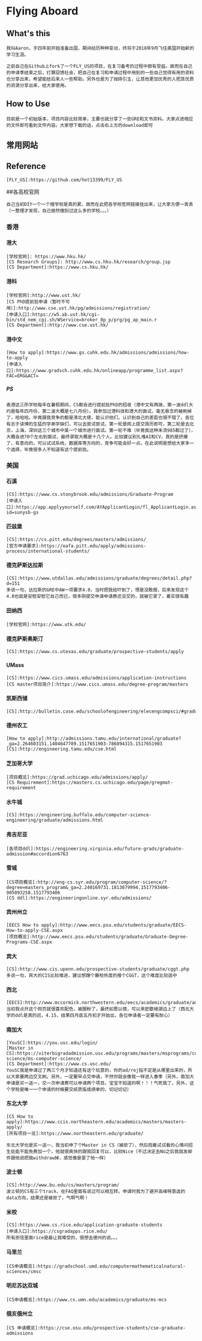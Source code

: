 # Flying Aboard

## What's this
```
我叫Aaron，于四年前开始准备出国，期间经历种种变动，终将于2018年9月飞往美国开始新的学习生涯。

之前自己在Github上fork了一个FLY_US的项目，在复习备考的过程中颇有受益。故而在自己的申请季结束之后，打算回馈社会，把自己在复习和申请过程中用到的一些自己觉得有用的资料也分享出来，希望能给后来人一些帮助。另外也是为了抛砖引玉，让其他更加优秀的人把其优质的资源分享出来，给大家使用。
```


## How to Use
```
目前是一个初始版本，项目内容比较简单，主要也就分享了一些GRE和文书资料。大家点进相应的文件即可看到文件内容。大家想下载的话，点击右上方的download即可
```

## 常用网站

[托福考满分]:(https://toefl.kmf.com/practice)
[一亩三分地]:(http://www.1point3acres.com/bbs/)

## Reference
    [FLY_US]:https://github.com/hot13399/FLY_US

##各高校官网
```
自己当初DIY一个一个搜学校是真的累，故而在此把各学校官网链接挂出来，让大家方便一丢丢（一整理才发现，自己居然搜刮过这么多的学校。。。）
```
### 香港
#### 港大
```
[学校官网]: https://www.hku.hk/
[CS Research Groups]: http://www.cs.hku.hk/research/group.jsp
[CS Department]:https://www.cs.hku.hk/
```
#### 港科
```
[学校官网]:http://www.ust.hk/
[CS PhD提前批申请（暂时不可用）]:http://www.cse.ust.hk/pg/admissions/registration/
[申请入口]:https://w5.ab.ust.hk/cgi-bin/std_nem_cgi.sh/WService=broker_8p_p/prg/pg_ap_main.r
[CS Department]:http://www.cse.ust.hk/
```
#### 港中文
```
[How to apply]:https://www.gs.cuhk.edu.hk/admissions/admissions/how-to-apply
[申请入口]:https://www.gradsch.cuhk.edu.hk/onlineapp/programme_list.aspx?FAC=ERG&ACT=
```
##### PS
```
香港这三所学校每年在暑假期间，CS都会进行提前批PhD的招收（港中文有两拨，第一波ddl大约是每年四月份，第二波大概是七八月份）。我参加过港科技和港大的面试，毫无悬念的被刷掉了，哈哈哈。毕竟跟我竞争的都是清北大佬，能认识他们，认识到自己的差距也很不错了。各位有志于读博的生猛的学弟学妹们，可以去尝试尝试，第一轮是网上提交简历即可，第二轮是去北京，上海，深圳这三个城市中某一个城市进行面试。第一轮不难（毕竟我这种末流985都过了），大概会进70个左右到面试，最终录取大概是十几个人。比较建议别扎堆AI和CV，真的是挤爆了，有意向的，可以试试系统，数据库等方向的，竞争可能会好一点。在此说明是想给大家多一个选择，毕竟很多人不知道有这个提前批。
```

### 美国
#### 石溪
```
[CS]:https://www.cs.stonybrook.edu/admissions/Graduate-Program
[申请入口]:https://app.applyyourself.com/AYApplicantLogin/fl_ApplicantLogin.asp?id=sunysb-gs
```
#### 匹兹堡
```
[CS]:https://cs.pitt.edu/degrees/masters/admissions/
[官方申请要求]:https://oafa.pitt.edu/apply/admissions-process/international-students/
```
#### 德克萨斯达拉斯
```
[CS]:https://www.utdallas.edu/admissions/graduate/degrees/detail.php?d=151
多说一句，达拉斯的GRE中AW一项要求4.0，当时把我给吓到了，愣是没敢报，后来发现这个4.0也就是安慰安慰它自己而已，很多刚提交申请申请费还没交的，就被它录了，着实很有趣
```
#### 田纳西
```
[学校官网]:https://www.utk.edu/
```
#### 德克萨斯奥斯汀
    [CS]:https://www.cs.utexas.edu/graduate/prospective-students/apply

#### UMass
```
[CS]:https://www.cics.umass.edu/admissions/application-instructions
[CS master项目简介]:https://www.cics.umass.edu/degree-program/masters
```
#### 凯斯西储
```
[CS]:http://bulletin.case.edu/schoolofengineering/elecengcompsci/#graduatetext
```
#### 德州农工
```
[How to apply]:http://admissions.tamu.edu/international/graduate?_ga=2.264603151.1404647789.1517651903-786894315.1517651903
[CS]:http://engineering.tamu.edu/cse.html
```
#### 芝加哥大学
```
[项目概览]:https://grad.uchicago.edu/admissions/apply/
[CS Requirement]:https://masters.cs.uchicago.edu/page/gregmat-requirement
```
#### 水牛城
```
[CS]:https://engineering.buffalo.edu/computer-science-engineering/graduate/admissions.html
```
#### 弗吉尼亚
```
[各项目ddl]:https://engineering.virginia.edu/future-grads/graduate-admission#accordion6763
```
#### 雪城
```
[CS项目概览]:http://eng-cs.syr.edu/program/computer-science/?degree=masters_program&_ga=2.240169731.1813079994.1517793406-905093258.1517793406
[CS ddl]:https://engineeringonline.syr.edu/admissions/
```
#### 宾州州立
```
[EECS How to apply]:http://www.eecs.psu.edu/students/graduate/EECS-How-to-apply-CSE.aspx
[项目概览]:http://www.eecs.psu.edu/students/graduate/Graduate-Degree-Programs-CSE.aspx
```
#### 宾大
```
[CS]:http://www.cis.upenn.edu/prospective-students/graduate/cggt.php
多说一句，宾大的CIS比较难进，建议想蹭个藤校热度的报个CGGT，这个难度比较适中
```
#### 西北
```
[EECS]:http://www.mccormick.northwestern.edu/eecs/academics/graduate/admissions.html
当初我点开这个网页就很喜欢配色，被圈粉了，最终如愿以偿，可以来密歇根湖边上了（西北大学的ddl是真的迟，4.15，结果四月底五月初才开始出，各位申请者一定要有耐心）
```
#### 南加大
```
[YouSC]:https://you.usc.edu/login/
[Master in CS]:https://viterbigradadmission.usc.edu/programs/masters/msprograms/computer-science/ms-computer-science/
[CS Department]:https://www.cs.usc.edu/
YouSC我是申请过了两三个月才知道还有这个玩意的，你的ad/rej指不定是从哪里出来的，所以大家要两边交叉刷。另外，一定要早点交申请，不然你就会像我一样进入春季（另外，南加大申请是买一送一，交一次申请费可以申请两个项目。宝宝不知道的啊！！！气死我了，另外，这个学校是唯一一个申请的时候要交纸质版成绩单的，切记切记）
```
#### 东北大学
```
[CS How to apply]:https://www.ccis.northeastern.edu/academics/masters/masters-apply/
[所有项目一览]:https://www.northeastern.edu/graduate/

东北大学也是买一送一，我当初申了个Master in CS（被拒了），然后抱着试试看的心情问招生处能不能免费加一个，他就很爽快的跟我回复可以，比较Nice（不过决定去NU之后我就发邮件跟他说把我withdraw掉，感觉像是耍了他一样）
```
#### 波士顿
```
[CS]:http://www.bu.edu/cs/masters/program/
波士顿的CS有三个track，在FAQ里面有说过可以相互转。申请时我为了避开高峰特意选的data方向，结果还是被拒了，气啊气啊！
```
#### 米校
```
[CS]:https://www.cs.rice.edu/application-graduate-students
[申请入口]:https://csgradapps.rice.edu/
所有拒信里面rice是最让我难受的，很想去德州的说。。。
```
#### 马里兰
```
[CS申请概览]:https://gradschool.umd.edu/computermathematicalnatural-sciences/cmsc
```
#### 明尼苏达双城
```
[CS申请概览]:https://www.cs.umn.edu/academics/graduate/ms-mcs
```
#### 俄亥俄州立
```
[CS 申请概览]:https://cse.osu.edu/prospective-students/cse-graduate-admissions
```
